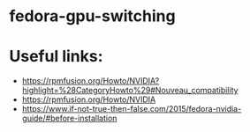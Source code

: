 # fedora-gpu-switching

# Useful links:
- https://rpmfusion.org/Howto/NVIDIA?highlight=%28CategoryHowto%29#Nouveau_compatibility
- https://rpmfusion.org/Howto/NVIDIA
- https://www.if-not-true-then-false.com/2015/fedora-nvidia-guide/#before-installation
